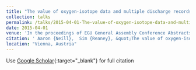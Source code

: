 ```yaml
---
title: "The value of oxygen-isotope data and multiple discharge records in calibrating a fully-distributed, physically-based rainfall-runoff model (CRUM3) to improve predictive capability"
collection: talks
permalink: /talks/2015-04-01-The-value-of-oxygen-isotope-data-and-multiple-discharge-records-in-calibrating-a-fully-distributed-physically-based-rainfall-runoff-model-CRUM3-to-improve-predictive-capability
date: 2015-04-01
venue: 'In the proceedings of EGU General Assembly Conference Abstracts'
citation: ' Aaron {Neill},  Sim {Reaney}, &quot;The value of oxygen-isotope data and multiple discharge records in calibrating a fully-distributed, physically-based rainfall-runoff model (CRUM3) to improve predictive capability.&quot; In the proceedings of EGU General Assembly Conference Abstracts, 2015.'
location: "Vienna, Austria"
---
```

Use [Google Scholar](https://scholar.google.com/scholar?q=The+value+of+oxygen+isotope+data+and+multiple+discharge+records+in+calibrating+a+fully+distributed,+physically+based+rainfall+runoff+model+(CRUM3)+to+improve+predictive+capability){:target="_blank"} for full citation
